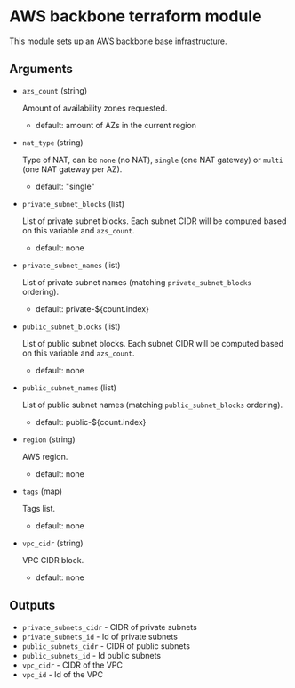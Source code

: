 # AWS backbone terraform module

This module sets up an AWS backbone base infrastructure.

## Arguments

- `azs_count` (string)

  Amount of availability zones requested.
  - default: amount of AZs in the current region

- `nat_type` (string)

  Type of NAT, can be `none` (no NAT), `single` (one NAT gateway) or `multi`
  (one NAT gateway per AZ).
  - default: "single"

- `private_subnet_blocks` (list)

  List of private subnet blocks. Each subnet CIDR will be computed based on this
  variable and `azs_count`.
  - default: none

- `private_subnet_names` (list)

  List of private subnet names (matching `private_subnet_blocks` ordering).
  - default: private-${count.index}

- `public_subnet_blocks` (list)

  List of public subnet blocks. Each subnet CIDR will be computed based on this
  variable and `azs_count`.
  - default: none

- `public_subnet_names` (list)

  List of public subnet names (matching `public_subnet_blocks` ordering).
  - default: public-${count.index}

- `region` (string)

  AWS region.
  - default: none

- `tags` (map)

  Tags list.
  - default: none

- `vpc_cidr` (string)

  VPC CIDR block.
  - default: none

## Outputs

- `private_subnets_cidr` - CIDR of private subnets
- `private_subnets_id` - Id of private subnets
- `public_subnets_cidr` - CIDR of public subnets
- `public_subnets_id` - Id public subnets
- `vpc_cidr` - CIDR of the VPC
- `vpc_id` - Id of the VPC
